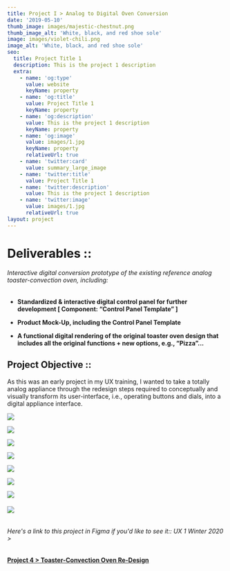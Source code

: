 ```yaml
---
title: Project I > Analog to Digital Oven Conversion
date: '2019-05-10'
thumb_image: images/majestic-chestnut.png
thumb_image_alt: 'White, black, and red shoe sole'
image: images/violet-chili.png
image_alt: 'White, black, and red shoe sole'
seo:
  title: Project Title 1
  description: This is the project 1 description
  extra:
    - name: 'og:type'
      value: website
      keyName: property
    - name: 'og:title'
      value: Project Title 1
      keyName: property
    - name: 'og:description'
      value: This is the project 1 description
      keyName: property
    - name: 'og:image'
      value: images/1.jpg
      keyName: property
      relativeUrl: true
    - name: 'twitter:card'
      value: summary_large_image
    - name: 'twitter:title'
      value: Project Title 1
    - name: 'twitter:description'
      value: This is the project 1 description
    - name: 'twitter:image'
      value: images/1.jpg
      relativeUrl: true
layout: project
---
```

# **Deliverables ::**

###### Interactive digital conversion prototype of the existing reference analog toaster-convection oven, including:

*   **Standardized & interactive digital control panel for further development \[ Component: “Control Panel Template” ]**

*   **Product Mock-Up, including the Control Panel Template**

*   **A functional digital rendering of the original toaster oven design that includes all the original functions + new options, e.g., “Pizza”...**

## **Project Objective ::**

As this was an early project in my UX training, I wanted to take a totally analog appliance through the redesign steps required to conceptually and visually transform its user-interface, i.e., operating buttons and dials, into a digital appliance interface.

![](https://www.dropbox.com/s/9rtub9qj9tq4a68/Project%202B%20-%20Toaster%20Oven%20Redesign.png?raw=1)

![](https://www.dropbox.com/s/zwp1lfs73248t59/Project%202C%20-%20Toaster%20Oven%20Redesign.png?raw=1)

![](https://www.dropbox.com/s/nw6gq51nngfsd2c/P2%20Toaster%20Redesign%20LoFi%20Wireframes.png?raw=1)

![](https://www.dropbox.com/s/jj2q5o65rlri9av/P2%20Toaster%20Redesign%20HiFi%20Wireframes.png?raw=1)

![](https://www.dropbox.com/s/fxulr9uhp58uwhw/Screen%20Shot%202021-06-03%20at%2012.39.29%20AM.png?raw=1)

![](https://www.dropbox.com/s/3isc10vz7pilciw/Screen%20Shot%202021-06-03%20at%2012.39.38%20AM.png?raw=1)

![](https://www.dropbox.com/s/3zoud3zprwkhuvw/Screen%20Shot%202021-06-03%20at%2012.39.59%20AM.png?raw=1)

###### ![](/images/Project%201D%20-%20Toaster%20Oven%20Redesign%20copy.png)

###### Here's a link to this project in Figma if you'd like to see it::  UX 1 Winter 2020 > 

[**Project 4 > Toaster-Convection Oven Re-Design**](https://www.figma.com/file/5iIObWn9sAyKTmuzuOTDeM/UX-1-Proj-4-Toaster-Convection-Oven-Redesign?node-id=6%3A0)
